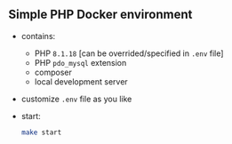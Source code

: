 ## Simple PHP Docker environment

- contains:
    - PHP `8.1.18`  [can be overrided/specified in `.env` file]
    - PHP `pdo_mysql` extension
    - composer
    - local development server

- customize `.env` file as you like
- start:
    ```bash
    make start
    ```
